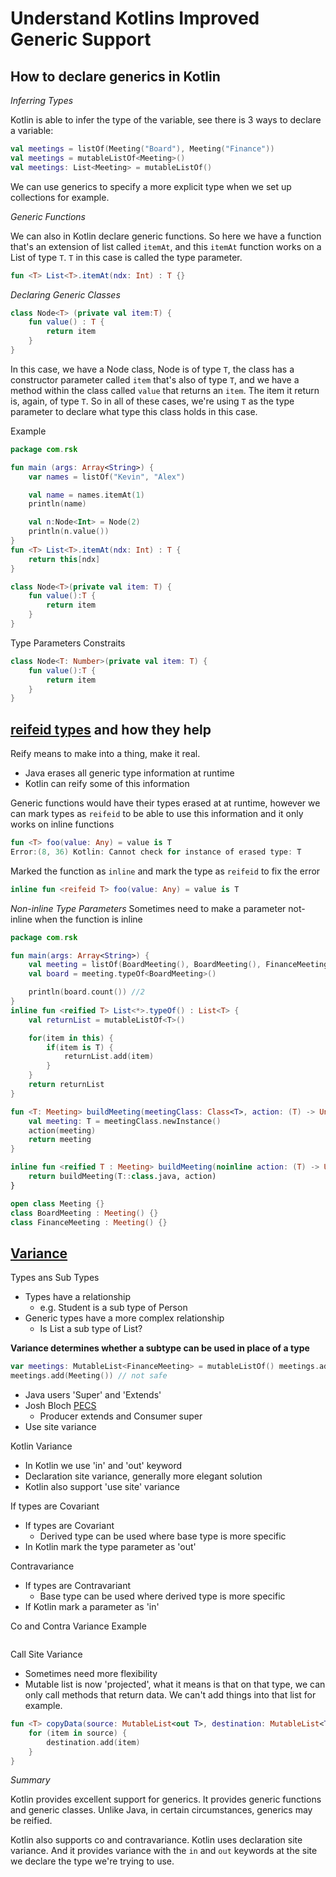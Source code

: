 # Understand Kotlins Improved Generic Support

## How to declare generics in Kotlin

_Inferring Types_

Kotlin is able to infer the type of the variable, see there is 3 ways to declare a variable:

```kotlin
val meetings = listOf(Meeting("Board"), Meeting("Finance"))
val meetings = mutableListOf<Meeting>()
val meetings: List<Meeting> = mutableListOf()
```

We can use generics to specify a more explicit type when we set up collections for example.

_Generic Functions_

We can also in Kotlin declare generic functions. So here we have a function that's an extension of list called `itemAt`, and this `itemAt` function works on a List of type `T`. `T` in this case is called the type parameter.

```kotlin
fun <T> List<T>.itemAt(ndx: Int) : T {}
```

_Declaring Generic Classes_

```kotlin
class Node<T> (private val item:T) {
    fun value() : T {
        return item
    }
}
```

In this case, we have a Node class, Node is of type `T`, the class has a constructor parameter called `item` that's also of type `T`, and we have a method within the class called `value` that returns an `item`. The item it return is, again, of type `T`. So in all of these cases, we're using `T` as the type parameter to declare what type this class holds in this case.

Example

```kotlin
package com.rsk

fun main (args: Array<String>) {
    var names = listOf("Kevin", "Alex")

    val name = names.itemAt(1)
    println(name)

    val n:Node<Int> = Node(2)
    println(n.value())
}
fun <T> List<T>.itemAt(ndx: Int) : T {
    return this[ndx]
}

class Node<T>(private val item: T) {
    fun value():T {
        return item
    }
}
```

Type Parameters Constraits

```kotlin
class Node<T: Number>(private val item: T) {
    fun value():T {
        return item
    }
}
```

## [reifeid types](https://kotlinlang.org/docs/inline-functions.html#reifeid-type-parameters) and how they help

Reify means to make into a thing, make it real.

- Java erases all generic type information at runtime
- Kotlin can reify some of this information

Generic functions would have their types erased at at runtime, however we can mark types as `reifeid` to be able to use this information and it only works on inline functions

```kotlin
fun <T> foo(value: Any) = value is T
Error:(8, 36) Kotlin: Cannot check for instance of erased type: T
```

Marked the function as `inline` and mark the type as `reifeid` to fix the error

```kotlin
inline fun <reifeid T> foo(value: Any) = value is T
```

_Non-inline Type Parameters_
Sometimes need to make a parameter not- inline when the function is inline

```kotlin
package com.rsk

fun main(args: Array<String>) {
    val meeting = listOf(BoardMeeting(), BoardMeeting(), FinanceMeeting())
    val board = meeting.typeOf<BoardMeeting>()

    println(board.count()) //2
}
inline fun <reified T> List<*>.typeOf() : List<T> {
    val returnList = mutableListOf<T>()

    for(item in this) {
        if(item is T) {
            returnList.add(item)
        }
    }
    return returnList
}

fun <T: Meeting> buildMeeting(meetingClass: Class<T>, action: (T) -> Unit) : T {
    val meeting: T = meetingClass.newInstance()
    action(meeting)
    return meeting
}

inline fun <reified T : Meeting> buildMeeting(noinline action: (T) -> Unit): T {
    return buildMeeting(T::class.java, action)
}

open class Meeting {}
class BoardMeeting : Meeting() {}
class FinanceMeeting : Meeting() {}
```

## [Variance](https://kotlinlang.org/docs/generics.html#variance)

Types ans Sub Types

- Types have a relationship
  - e.g. Student is a sub type of Person
- Generic types have a more complex relationship
  - Is List<Student> a sub type of List<Person>?

**Variance determines whether a subtype can be used in place of a type**

```kotlin
var meetings: MutableList<FinanceMeeting> = mutableListOf() meetings.add(Meeting())
meetings.add(Meeting()) // not safe
```

- Java users 'Super' and 'Extends'
- Josh Bloch [PECS](https://stackoverflow.com/questions/2723397/what-is-pecs-producer-extends-consumer-super)
  - Producer extends and Consumer super
- Use site variance

Kotlin Variance

- In Kotlin we use 'in' and 'out' keyword
- Declaration site variance, generally more elegant solution
- Kotlin also support 'use site' variance

If types are Covariant

- If types are Covariant
  - Derived type can be used where base type is more specific
- In Kotlin mark the type parameter as 'out'

Contravariance

- If types are Contravariant
  - Base type can be used where derived type is more specific
- If Kotlin mark a parameter as 'in'

Co and Contra Variance Example

```kotlin

```

Call Site Variance

- Sometimes need more flexibility
- Mutable list is now 'projected', what it means is that on that type, we can only call methods that return data. We can't add things into that list for example.

```kotlin
fun <T> copyData(source: MutableList<out T>, destination: MutableList<T>) {
    for (item in source) {
        destination.add(item)
    }
}
```

_Summary_

Kotlin provides excellent support for generics. It provides generic functions and generic classes. Unlike Java, in certain circumstances, generics may be reified.

Kotlin also supports co and contravariance. Kotlin uses declaration site variance. And it provides variance with the `in` and `out` keywords at the site we declare the type we're trying to use.
